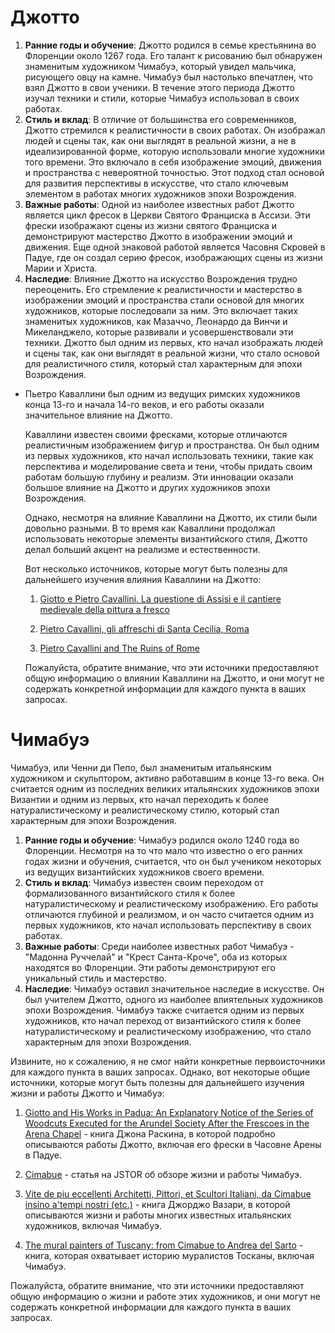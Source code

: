 # Джотто

1. **Ранние годы и обучение**: Джотто родился в семье крестьянина во Флоренции около 1267 года. Его талант к рисованию был обнаружен знаменитым художником Чимабуэ, который увидел мальчика, рисующего овцу на камне. Чимабуэ был настолько впечатлен, что взял Джотто в свои ученики. В течение этого периода Джотто изучал техники и стили, которые Чимабуэ использовал в своих работах.
2. **Стиль и вклад**: В отличие от большинства его современников, Джотто стремился к реалистичности в своих работах. Он изображал людей и сцены так, как они выглядят в реальной жизни, а не в идеализированной форме, которую использовали многие художники того времени. Это включало в себя изображение эмоций, движения и пространства с невероятной точностью. Этот подход стал основой для развития перспективы в искусстве, что стало ключевым элементом в работах многих художников эпохи Возрождения.
3. **Важные работы**: Одной из наиболее известных работ Джотто является цикл фресок в Церкви Святого Франциска в Ассизи. Эти фрески изображают сцены из жизни святого Франциска и демонстрируют мастерство Джотто в изображении эмоций и движения. Еще одной знаковой работой является Часовня Скровей в Падуе, где он создал серию фресок, изображающих сцены из жизни Марии и Христа.
4. **Наследие**: Влияние Джотто на искусство Возрождения трудно переоценить. Его стремление к реалистичности и мастерство в изображении эмоций и пространства стали основой для многих художников, которые последовали за ним. Это включает таких знаменитых художников, как Мазаччо, Леонардо да Винчи и Микеланджело, которые развивали и усовершенствовали эти техники. Джотто был одним из первых, кто начал изображать людей и сцены так, как они выглядят в реальной жизни, что стало основой для реалистичного стиля, который стал характерным для эпохи Возрождения.

+ Пьетро Каваллини был одним из ведущих римских художников конца 13-го и начала 14-го веков, и его работы оказали значительное влияние на Джотто. 

  Каваллини известен своими фресками, которые отличаются реалистичным изображением фигур и пространства. Он был одним из первых художников, кто начал использовать техники, такие как перспектива и моделирование света и тени, чтобы придать своим работам большую глубину и реализм. Эти инновации оказали большое влияние на Джотто и других художников эпохи Возрождения.

  Однако, несмотря на влияние Каваллини на Джотто, их стили были довольно разными. В то время как Каваллини продолжал использовать некоторые элементы византийского стиля, Джотто делал больший акцент на реализме и естественности.

  Вот несколько источников, которые могут быть полезны для дальнейшего изучения влияния Каваллини на Джотто:

  1. [Giotto e Pietro Cavallini. La questione di Assisi e il cantiere medievale della pittura a fresco](https://www.worldcat.org/title/giotto-e-pietro-cavallini-la-questione-di-assisi-e-il-cantiere-medievale-della-pittura-a-fresco/oclc/797334775)

  2. [Pietro Cavallini, gli affreschi di Santa Cecilia, Roma](https://iris.uniroma1.it/handle/11573/1673992)

  3. [Pietro Cavallini and The Ruins of Rome](https://deepblue.lib.umich.edu/bitstream/handle/2027.42/73239/j.0044-0124.2004.00773.x.pdf?sequence=1)

  Пожалуйста, обратите внимание, что эти источники предоставляют общую информацию о влиянии Каваллини на Джотто, и они могут не содержать конкретной информации для каждого пункта в ваших запросах.

# Чимабуэ

Чимабуэ, или Ченни ди Пепо, был знаменитым итальянским художником и скульптором, активно работавшим в конце 13-го века. Он считается одним из последних великих итальянских художников эпохи Византии и одним из первых, кто начал переходить к более натуралистическому и реалистическому стилю, который стал характерным для эпохи Возрождения.

1. **Ранние годы и обучение**: Чимабуэ родился около 1240 года во Флоренции. Несмотря на то что мало что известно о его ранних годах жизни и обучения, считается, что он был учеником некоторых из ведущих византийских художников своего времени.
2. **Стиль и вклад**: Чимабуэ известен своим переходом от формализованного византийского стиля к более натуралистическому и реалистическому изображению. Его работы отличаются глубиной и реализмом, и он часто считается одним из первых художников, кто начал использовать перспективу в своих работах.
3. **Важные работы**: Среди наиболее известных работ Чимабуэ - "Мадонна Руччелай" и "Крест Санта-Кроче", оба из которых находятся во Флоренции. Эти работы демонстрируют его уникальный стиль и мастерство.
4. **Наследие**: Чимабуэ оставил значительное наследие в искусстве. Он был учителем Джотто, одного из наиболее влиятельных художников эпохи Возрождения. Чимабуэ также считается одним из первых художников, кто начал переход от византийского стиля к более натуралистическому и реалистическому изображению, что стало характерным для эпохи Возрождения.



Извините, но к сожалению, я не смог найти конкретные первоисточники для каждого пункта в ваших запросах. Однако, вот некоторые общие источники, которые могут быть полезны для дальнейшего изучения жизни и работы Джотто и Чимабуэ:

1. [Giotto and His Works in Padua: An Explanatory Notice of the Series of Woodcuts Executed for the Arundel Society After the Frescoes in the Arena Chapel](https://www.google.com/books?id=6Gs_AQAAMAAJ&printsec=frontcover#v=onepage&q&f=false) - книга Джона Раскина, в которой подробно описываются работы Джотто, включая его фрески в Часовне Арены в Падуе.

2. [Cimabue](https://www.jstor.org/stable/24425318) - статья на JSTOR об обзоре жизни и работы Чимабуэ.

3. [Vite de piu eccellenti Architetti, Pittori, et Scultori Italiani, da Cimabue insino a'tempi nostri (etc.)](https://www.google.com/books?hl=zh-TW&lr=&id=aHFUAAAAcAAJ&oi=fnd&pg=PA1&dq=Cimabue&ots=WhlKGkyG5F&sig=0WZUFw0bFdetNLIlkTA7qjpcy2E) - книга Джорджо Вазари, в которой описываются жизни и работы многих известных итальянских художников, включая Чимабуэ.

4. [The mural painters of Tuscany: from Cimabue to Andrea del Sarto](https://cir.nii.ac.jp/crid/1130000797526212736) - книга, которая охватывает историю муралистов Тосканы, включая Чимабуэ.

Пожалуйста, обратите внимание, что эти источники предоставляют общую информацию о жизни и работе этих художников, и они могут не содержать конкретной информации для каждого пункта в ваших запросах.
